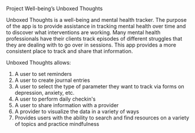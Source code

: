 Project Well-being’s Unboxed Thoughts

Unboxed Thoughts is a well-being and mental health tracker. The purpose of the app is to provide assistance in tracking mental health over time and to discover what interventions are working. Many mental health professionals have their clients track episodes of different struggles that they are dealing with to go over in sessions. This app provides a more consistent place to track and share that information.

Unboxed Thoughts allows:

1. A user to set reminders
2. A user to create journal entries
3. A user to select the type of parameter they want to track via forms on depression, anxiety, etc.
4. A user to perform daily checkin's
5. A user to share information with a provider
6. A provider to visualize the data in a variety of ways
7. Provides users with the ability to search and find resources on a variety of topics and practice mindfulness
